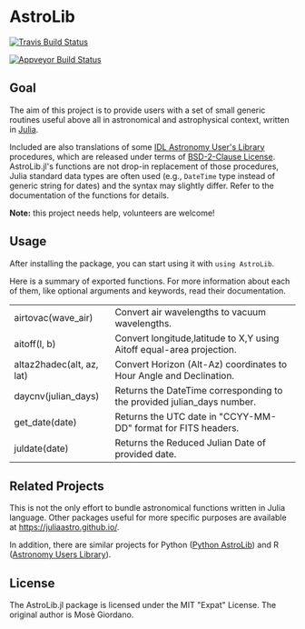 # AstroLib

[![Travis Build Status](https://travis-ci.org/giordano/AstroLib.jl.svg?branch=master)](https://travis-ci.org/giordano/AstroLib.jl)

[![Appveyor Build Status](https://ci.appveyor.com/api/projects/status/jfa9e54lv92rqd3m?svg=true)](https://ci.appveyor.com/project/giordano/astrolib-jl)


Goal
----

The aim of this project is to provide users with a set of small generic routines
useful above all in astronomical and astrophysical context, written in
[Julia](http://julialang.org/).

Included are also translations of some
[IDL Astronomy User's Library](http://idlastro.gsfc.nasa.gov/homepage.html)
procedures, which are released under terms of
[BSD-2-Clause License](http://idlastro.gsfc.nasa.gov/idlfaq.html#A14).
AstroLib.jl's functions are not drop-in replacement of those procedures, Julia
standard data types are often used (e.g., `DateTime` type instead of generic
string for dates) and the syntax may slightly differ.  Refer to the
documentation of the functions for details.

**Note:** this project needs help, volunteers are welcome!

Usage
-----

After installing the package, you can start using it with `using AstroLib`.

Here is a summary of exported functions.  For more information about each of
them, like optional arguments and keywords, read their documentation.

<table>
	<tr>
		<td>airtovac(wave_air)</td>
		<td>Convert air wavelengths to vacuum wavelengths.</td>
	</tr>
	<tr>
		<td>aitoff(l, b)</td>
		<td>Convert longitude,latitude to X,Y using Aitoff equal-area projection.</td>
	</tr>
	<tr>
		<td>altaz2hadec(alt, az, lat)</td>
		<td>Convert Horizon (Alt-Az) coordinates to Hour Angle and Declination.</td>
	</tr>
	<tr>
		<td>daycnv(julian_days)</td>
		<td>Returns the DateTime corresponding to the provided julian_days number.</td>
	</tr>
	<tr>
		<td>get_date(date)</td>
		<td>Returns the UTC date in "CCYY-MM-DD" format for FITS headers.</td>
	</tr>
	<tr>
		<td>juldate(date)</td>
		<td>Returns the Reduced Julian Date of provided date.</td>
	</tr>
</table>

Related Projects
----------------

This is not the only effort to bundle astronomical functions written in Julia
language.  Other packages useful for more specific purposes are available at
https://juliaastro.github.io/.

In addition, there are similar projects for Python
([Python AstroLib](http://www.hs.uni-hamburg.de/DE/Ins/Per/Czesla/PyA/PyA/pyaslDoc/pyasl.html))
and R
([Astronomy Users Library](http://rpackages.ianhowson.com/cran/astrolibR/)).

License
-------

The AstroLib.jl package is licensed under the MIT "Expat" License.  The original
author is Mosè Giordano.
